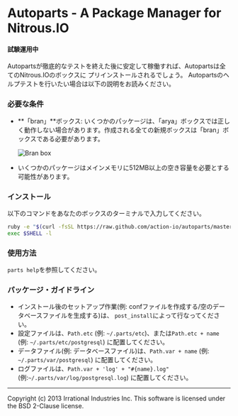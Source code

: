 Autoparts - A Package Manager for Nitrous.IO
============================================

#### 試験運用中

Autopartsが徹底的なテストを終えた後に安定して稼働すれば、Autopartsは全てのNitrous.IOのボックスに
プリインストールされるでしょう。
Autopartsのヘルプテストを行いたい場合は以下の説明をお読みください。

### 必要な条件

* **「bran」**ボックス: いくつかのパッケージは、「arya」ボックスでは正しく動作しない場合があります。作成される全ての新規ボックスは「bran」ボックスである必要があります。

  ![Bran
  box](https://raw.github.com/action-io/action-assets/a7d29cbd686f2269ac930c01a8928accd19a0b89/support/screenshots/bran-box.png)

* いくつかのパッケージはメインメモリに512MB以上の空き容量を必要とする可能性があります。

### インストール

以下のコマンドをあなたのボックスのターミナルで入力してください。

```sh
ruby -e "$(curl -fsSL https://raw.github.com/action-io/autoparts/master/setup.rb)"
exec $SHELL -l
```
### 使用方法

`parts help`を参照してください。

### パッケージ・ガイドライン

* インストール後のセットアップ作業(例: confファイルを作成する/空のデータベースファイルを生成する)は、
  `post_install`によって行なってください。
* 設定ファイルは、`Path.etc` (例: `~/.parts/etc`)、または`Path.etc + name` (例: `~/.parts/etc/postgresql`)
  に配置してください。
* データファイル(例: データベースファイル)は、`Path.var + name` (例: `~/.parts/var/postgresql`)
  に配置してください。
* ログファイルは、`Path.var + 'log' + "#{name}.log"` (例:`~/.parts/var/log/postgresql.log`)
  に配置してください。

- - -
Copyright (c) 2013 Irrational Industries Inc.
This software is licensed under the BSD 2-Clause license.
